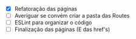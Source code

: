 - [x] Refatoração das páginas
- [ ] Averiguar se convém criar a pasta das Routes
- [ ] ESLint para organizar o código
- [ ] Finalização das páginas (E das href's) 

